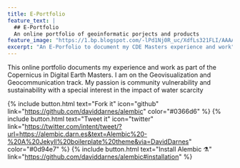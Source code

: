 ```yaml
---
title: E-Portfolio
feature_text: |
  ## E-Portfolio
  An online portfolio of geoinformatic porjects and products
feature_image: "https://1.bp.blogspot.com/-lPd1Nj0R_uc/XdfLs321FLI/AAAAAAAAC-U/0vc_sdcsvXQcJLlNpedS3vvRVF4wdUXDwCLcBGAsYHQ/s1600/Copernicus%2BMasters%2Bin%2BDigital%2BEarth.PNG"
excerpt: "An E-Porfolio to document my CDE Masters experience and work"
---
```


This online portfolio documents my experience and work as part of the Copernicus in Digital Earth Masters. I am on the Geovisualization and Geocommunication track. My passion is community vulnerability and sustainability with a special interest in the impact of water scarcity

{% include button.html text="Fork it" icon="github" link="https://github.com/daviddarnes/alembic" color="#0366d6" %} {% include button.html text="Tweet it" icon="twitter" link="https://twitter.com/intent/tweet/?url=https://alembic.darn.es&text=Alembic%20-%20A%20Jekyll%20boilerplate%20theme&via=DavidDarnes" color="#0d94e7" %} {% include button.html text="Install Alembic ⚗️" link="https://github.com/daviddarnes/alembic#installation" %}

